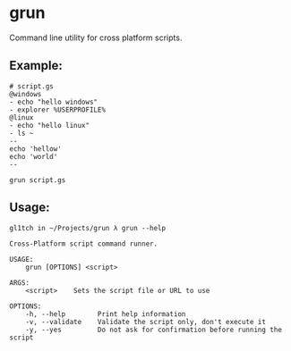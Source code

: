 # grun

Command line utility for cross platform scripts.

## Example:
```
# script.gs
@windows
- echo "hello windows"
- explorer %USERPROFILE%
@linux
- echo "hello linux"
- ls ~
--
echo 'hellow'
echo 'world'
--
```

```
grun script.gs
```

## Usage:
```
gl1tch in ~/Projects/grun λ grun --help

Cross-Platform script command runner.

USAGE:
    grun [OPTIONS] <script>

ARGS:
    <script>    Sets the script file or URL to use

OPTIONS:
    -h, --help        Print help information
    -v, --validate    Validate the script only, don't execute it
    -y, --yes         Do not ask for confirmation before running the script
```
